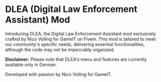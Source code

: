 # DLEA (Digital Law Enforcement Assistant) Mod

Introducing DLEA, the Digital Law Enforcement Assistant mod exclusively crafted by Nico Volling for GameIT on Fivem. This mod is tailored to meet our community's specific needs, delivering essential functionalities, although the code may not be impeccably organized.

**Disclaimer:**
Please note that DLEA's menu and features are currently available only in German.

Developed with passion by Nico Volling for GameIT.
